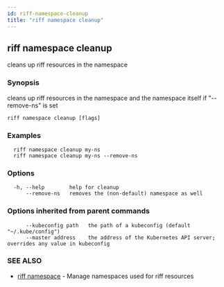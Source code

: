 ```yaml
---
id: riff-namespace-cleanup
title: "riff namespace cleanup"
---
```

## riff namespace cleanup

cleans up riff resources in the namespace

### Synopsis

cleans up riff resources in the namespace and the namespace itself if "--remove-ns" is set

```
riff namespace cleanup [flags]
```

### Examples

```
  riff namespace cleanup my-ns
  riff namespace cleanup my-ns --remove-ns
```

### Options

```
  -h, --help        help for cleanup
      --remove-ns   removes the (non-default) namespace as well
```

### Options inherited from parent commands

```
      --kubeconfig path   the path of a kubeconfig (default "~/.kube/config")
      --master address    the address of the Kubernetes API server; overrides any value in kubeconfig
```

### SEE ALSO

* [riff namespace](riff_namespace.md)	 - Manage namespaces used for riff resources

